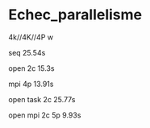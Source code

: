 # Echec_parallelisme

4k//4K//4P w


seq
25.54s


open 2c
15.3s


mpi 4p
13.91s


open task 2c
25.77s


open mpi 2c 5p
9.93s
